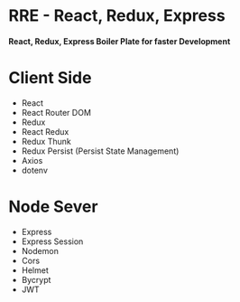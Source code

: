 # RRE - React, Redux, Express
#### React, Redux, Express Boiler Plate for faster Development

# Client Side 
* React
* React Router DOM
* Redux
* React Redux
* Redux Thunk
* Redux Persist (Persist State Management)
* Axios
* dotenv

# Node Sever 
* Express
* Express Session
* Nodemon
* Cors
* Helmet
* Bycrypt
* JWT
